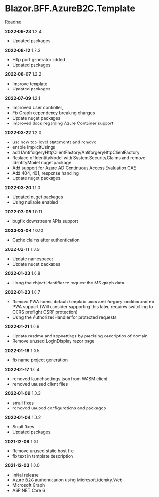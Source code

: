 # Blazor.BFF.AzureB2C.Template

[Readme](https://github.com/damienbod/Blazor.BFF.AzureB2C.Template/blob/main/README.md) 

**2022-09-23** 1.2.4
- Updated packages

**2022-08-12** 1.2.3
- Http port generator added
- Updated packages

**2022-08-07** 1.2.2
- Improve template
- Updated packages

**2022-07-09** 1.2.1
- Improved User controller, 
- Fix Graph dependency breaking changes
- Update nuget packages
- Improved docs regarding Azure Container support

**2022-03-22** 1.2.0
- use new top-level statements and remove
- enable ImplicitUsings
- add IAntiforgeryHttpClientFactory/AntiforgeryHttpClientFactory
- Replace of IdentityModel with System.Security.Claims and remove IdentityModel nuget package
- Add support for Azure AD Continuous Access Evaluation CAE
- Add 404, 401, response handling
- Update nuget packages

**2022-03-20** 1.1.0
- Updated nuget packages
- Using nullable enabled

**2022-03-05** 1.0.11
- bugfix downstream APIs support

**2022-03-04** 1.0.10
- Cache claims after authentication

**2022-02-11** 1.0.9
- Update namespaces
- Update nuget packages

**2022-01-23** 1.0.8
- Using the object identifier to request the MS graph data

**2022-01-23** 1.0.7
- Remove PWA items, default template uses anti-forgery cookies and no PWA support
  (Will consider supporting this later, requires switching to CORS preflight CSRF protection)
- Using the AuthorizedHandler for protected requests

**2022-01-21** 1.0.6
- Update readme and appsettings by precising description of domain
- Remove unused LoginDisplay razor page

**2022-01-18** 1.0.5
- fix name project generation

**2022-01-17** 1.0.4
- removed launchsettings.json from WASM client
- removed unused client files

**2022-01-09** 1.0.3
- small fixes
- removed unused configurations and packages

**2022-01-04** 1.0.2
- Small fixes
- Updated packages

**2021-12-09** 1.0.1
- Remove unused static host file
- fix text in template description


**2021-12-03** 1.0.0
- Initial release 
- Azure B2C authentication using Microsoft.Identity.Web
- Microsoft Graph
- ASP.NET Core 6


